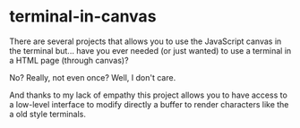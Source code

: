# terminal-in-canvas

There are several projects that allows you to use the JavaScript canvas in the terminal but... have you ever needed (or just wanted) to use a terminal in a HTML page (through canvas)?

No? Really, not even once? Well, I don't care.

And thanks to my lack of empathy this project allows you to have access to a low-level interface to modify directly a buffer to render characters like the a old style terminals.
